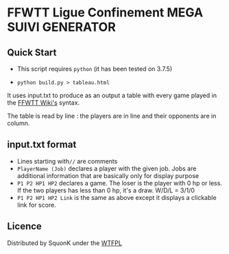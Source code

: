 # FFWTT Ligue Confinement MEGA SUIVI GENERATOR

## Quick Start

- This script requires `python` (it has been tested on 3.7.5)

- `python build.py > tableau.html`

It uses input.txt to produce as an output a table with every game played in the
[FFWTT Wiki's](http://www.ffwtt.net/wiki/index.php?title=Accueil) syntax.

The table is read by line : the players are in line and their opponents are
in column.


## input.txt format

- Lines starting with`//` are comments
- `PlayerName (Job)` declares a player with the given job. Jobs are additional
information that are basically only for display purpose
- `P1 P2 HP1 HP2` declares a game. The loser is the player with 0 hp or less.
If the two players has less than 0 hp, it's a draw. W/D/L = 3/1/0
- `P1 P2 HP1 HP2 Link` is the same as above except it displays a clickable
link for score.


## Licence

Distributed by SquonK under the [WTFPL](https://fr.wikipedia.org/wiki/WTFPL)